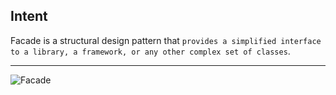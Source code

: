 ## Intent

Facade is a structural design pattern that `provides a simplified interface to a library, a framework, or any other complex set of classes`.

***

![Facade](https://github.com/muarshad01/Python-Design-Patterns/blob/main/Structural_Design_Patterns/Facade/images/facade.png)
